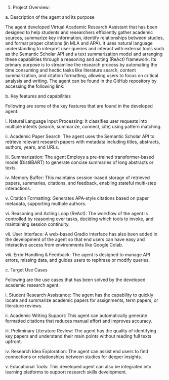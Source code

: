 1.	Project Overview:

a.	Description of the agent and its purpose


The agent developed Virtual Academic Research Assistant that has been designed to help students and researchers efficiently gather academic sources, summarize key information, identify relationships between studies, and format proper citations (in MLA and APA). It uses natural language understanding to interpret user queries and interact with external tools such as the Semantic Scholar API and a text summarization model and arranging these capabilities through a reasoning and acting (ReAct) framework.
Its primary purpose is to streamline the research process by automating the time consuming and hectic tasks like literature search, content summarization, and citation formatting, allowing users to focus on critical analysis and writing.
The agent can be found in the GitHub repository by accessing the following link:

b.	Key features and capabilities


Following are some of the key features that are found in the developed agent:


i.	Natural Language Input Processing: It classifies user requests into multiple intents (search, summarize, connect, cite) using pattern matching.


ii.	Academic Paper Search: The agent uses the Semantic Scholar API to retrieve relevant research papers with metadata including titles, abstracts, authors, years, and URLs.


iii.	Summarization: The agent Employs a pre-trained transformer-based model (DistilBART) to generate concise summaries of long abstracts or texts.


iv.	Memory Buffer: This maintains session-based storage of retrieved papers, summaries, citations, and feedback, enabling stateful multi-step interactions.


v.	Citation Formatting: Generates APA-style citations based on paper metadata, supporting multiple authors.


vi.	Reasoning and Acting Loop (ReAct): The workflow of the agent is controlled by reasoning over tasks, deciding which tools to invoke, and maintaining session continuity.


vii.	User Interface: A web-based Gradio interface has also been added in the development of the agent so that end users can have easy and interactive access from environments
like Google Colab.


viii.	Error Handling & Feedback: The agent is designed to manage API errors, missing data, and guides users to rephrase or modify queries.


c.	Target Use Cases


Following are the use cases that has been solved by the developed academic research agent.


i.	Student Research Assistance: The agent has the capability to quickly locate and summarize academic papers for assignments, term papers, or literature reviews.


ii.	Academic Writing Support: This agent can automatically generate formatted citations that reduces manual effort and improves accuracy.


iii.	Preliminary Literature Review: The agent has the quality of identifying key papers and understand their main points without reading full texts upfront.


iv.	Research Idea Exploration: The agent can assist end users to find connections or relationships between studies for deeper insights.


v.	Educational Tools: This developed agent can also be integrated into learning platforms to support research skills development.
